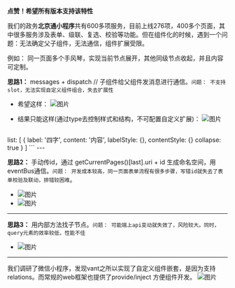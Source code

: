 **点赞！希望所有版本支持该特性**

我们的政务**北京通小程序**共有600多项服务，目前上线276项，400多个页面，其中很多服务涉及表单、级联、复选、校验等功能。但在组件化的时候，遇到一个问题：无法确定父子组件，无法通信，组件扩展受限。

例如： 同一页面多个手风琴，实现当前节点展开，其他同级节点收起，并且内容可定制。

**思路1：** messages + dispatch  // 子组件给父组件发消息进行通信。`问题： 不支持slot，无法实现自定义组件组合，失去扩展性`

- 希望这样：
![图片](https://agroup-bos.cdn.bcebos.com/54142bff41f01f5111e28cddbc05fe6768f497b2)

- 结果只能这样(通过type去控制样式和结构，不可配置自定义扩展)：
![图片](https://agroup-bos.cdn.bcebos.com/a4598505fb5497fd12052a8c1b285ab689f05a45)
	``` js
 list: [
       {
            label: '四字',
            content: '内容',
            labelStyle: {},
            contentStyle: {}
            collapse: true
       }
   ]
	```
	---

**思路2：** 手动传id，通过 getCurrentPages()[last].uri + id 生成命名空间，用eventBus通信。`问题： 开发成本较高，同一页面表单流程有很多步骤，写错id就失去了表单校验及联动，排错较困难`。

- ![图片](https://agroup-bos.cdn.bcebos.com/b9085841b1c15e928bdbb80205a44ab94dd7d0ab)
- ![图片](https://agroup-bos.cdn.bcebos.com/9e987e9d2bf650c5960a430662abb4928a7c0d81)

---

**思路3：** 用内部方法找子节点。`问题： 可能端上api变动就失效了，风险较大。同时，query元素的效率较低，性能不佳`

- ![图片](https://agroup-bos.cdn.bcebos.com/cfef415672a2fbb7f02b0783a0f2ee34c7f12241)


---
我们调研了微信小程序，发现vant之所以实现了自定义组件嵌套，是因为支持relations。而常规的web框架也提供了provide/inject 方便组件开发。
![图片](https://agroup-bos.cdn.bcebos.com/f104de4a68816dd769d85b77f45d1432aaf72148)